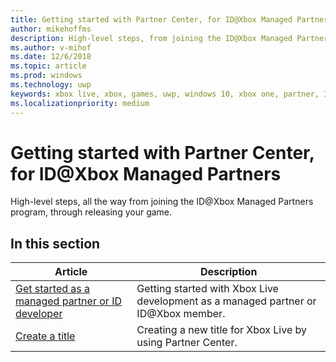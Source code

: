 ```yaml
---
title: Getting started with Partner Center, for ID@Xbox Managed Partners
author: mikehoffms
description: High-level steps, from joining the ID@Xbox Managed Partner Program, through releasing your game.
ms.author: v-mihof
ms.date: 12/6/2018
ms.topic: article
ms.prod: windows
ms.technology: uwp
keywords: xbox live, xbox, games, uwp, windows 10, xbox one, partner, ID@Xbox
ms.localizationpriority: medium
---
```


# Getting started with Partner Center, for ID\@Xbox Managed Partners

High-level steps, all the way from joining the ID@Xbox Managed Partners program, through releasing your game.


## In this section

| Article | Description |
|---------|-------------|
| [Get started as a managed partner or ID developer](get-started-with-xbox-live-partner.md) | Getting started with Xbox Live development as a managed partner or ID@Xbox member. |
| [Create a title](create-a-new-title.md) | Creating a new title for Xbox Live by using Partner Center. |

